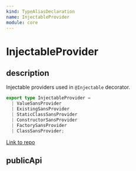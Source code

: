 ```yaml
---
kind: TypeAliasDeclaration
name: InjectableProvider
module: core
---
```


# InjectableProvider

## description

Injectable providers used in `@Injectable` decorator.

```ts
export type InjectableProvider =
  | ValueSansProvider
  | ExistingSansProvider
  | StaticClassSansProvider
  | ConstructorSansProvider
  | FactorySansProvider
  | ClassSansProvider;
```

[Link to repo](https://github.com/timdeschryver/angular/blob/master/packages/core/src/di/injectable.ts#L24-L25)

## publicApi
